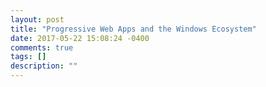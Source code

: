 ```yaml
---
layout: post
title: "Progressive Web Apps and the Windows Ecosystem"
date: 2017-05-22 15:08:24 -0400
comments: true
tags: []
description: ""
---
```

